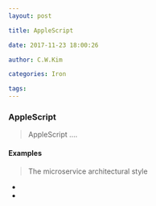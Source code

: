 ```yaml
---
layout: post 

title: AppleScript 

date: 2017-11-23 18:00:26 

author: C.W.Kim 

categories: Iron

tags:   
---
```

### AppleScript ### 
> AppleScript ….
>
> 
#### Examples #### 
> The microservice architectural style 
* ​
* ​